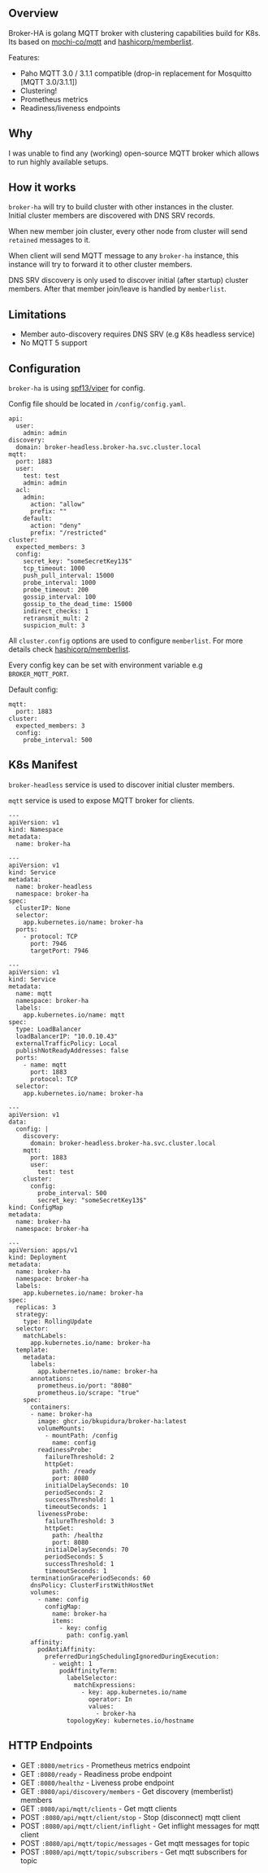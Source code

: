 ## Overview

Broker-HA is golang MQTT broker with clustering capabilities build for K8s.
Its based on [mochi-co/mqtt](https://github.com/mochi-co/mqtt/) and [hashicorp/memberlist](https://github.com/hashicorp/memberlist).

Features:
- Paho MQTT 3.0 / 3.1.1 compatible (drop-in replacement for Mosquitto [MQTT 3.0/3.1.1])
- Clustering!
- Prometheus metrics
- Readiness/liveness endpoints

## Why

I was unable to find any (working) open-source MQTT broker which allows to run highly available setups.

## How it works

`broker-ha` will try to build cluster with other instances in the cluster.  
Initial cluster members are discovered with DNS SRV records.  

When new member join cluster, every other node from cluster will send `retained` messages to it.

When client will send MQTT message to any `broker-ha` instance, this instance will try to forward it to other cluster members.

DNS SRV discovery is only used to discover initial (after startup) cluster members. After that member join/leave is handled by `memberlist`.

## Limitations

- Member auto-discovery requires DNS SRV (e.g K8s headless service)
- No MQTT 5 support


## Configuration

`broker-ha` is using [spf13/viper](https://github.com/spf13/viper) for config.

Config file should be located in `/config/config.yaml`.

```
api:
  user:
    admin: admin
discovery:
  domain: broker-headless.broker-ha.svc.cluster.local
mqtt:
  port: 1883
  user:
    test: test
    admin: admin
  acl:
    admin:
      action: "allow"
      prefix: ""
    default:
      action: "deny"
      prefix: "/restricted"
cluster:
  expected_members: 3
  config:
    secret_key: "someSecretKey13$"
    tcp_timeout: 1000
    push_pull_interval: 15000
    probe_interval: 1000
    probe_timeout: 200
    gossip_interval: 100
    gossip_to_the_dead_time: 15000
    indirect_checks: 1
    retransmit_mult: 2
    suspicion_mult: 3
```

All `cluster.config` options are used to configure `memberlist`. For more details check [hashicorp/memberlist](https://github.com/hashicorp/memberlist/blob/master/config.go).

Every config key can be set with environment variable e.g `BROKER_MQTT_PORT`.

Default config:

```
mqtt:
  port: 1883
cluster:
  expected_members: 3
  config:
    probe_interval: 500
```

## K8s Manifest

`broker-headless` service is used to discover initial cluster members.

`mqtt` service is used to expose MQTT broker for clients.

```
---
apiVersion: v1
kind: Namespace
metadata:
  name: broker-ha

---
apiVersion: v1
kind: Service
metadata:
  name: broker-headless
  namespace: broker-ha
spec:
  clusterIP: None
  selector:
    app.kubernetes.io/name: broker-ha
  ports:
    - protocol: TCP
      port: 7946
      targetPort: 7946

---
apiVersion: v1
kind: Service
metadata:
  name: mqtt
  namespace: broker-ha
  labels:
    app.kubernetes.io/name: mqtt
spec:
  type: LoadBalancer
  loadBalancerIP: "10.0.10.43"
  externalTrafficPolicy: Local
  publishNotReadyAddresses: false
  ports:
    - name: mqtt
      port: 1883
      protocol: TCP
  selector:
    app.kubernetes.io/name: broker-ha

---
apiVersion: v1
data:
  config: |
    discovery:
      domain: broker-headless.broker-ha.svc.cluster.local
    mqtt:
      port: 1883
      user:
        test: test
    cluster:
      config:
        probe_interval: 500
        secret_key: "someSecretKey13$"
kind: ConfigMap
metadata:
  name: broker-ha
  namespace: broker-ha

---
apiVersion: apps/v1
kind: Deployment
metadata:
  name: broker-ha
  namespace: broker-ha
  labels:
    app.kubernetes.io/name: broker-ha
spec:
  replicas: 3
  strategy:
    type: RollingUpdate
  selector:
    matchLabels:
      app.kubernetes.io/name: broker-ha
  template:
    metadata:
      labels:
        app.kubernetes.io/name: broker-ha
      annotations:
        prometheus.io/port: "8080"
        prometheus.io/scrape: "true"
    spec:
      containers:
      - name: broker-ha
        image: ghcr.io/bkupidura/broker-ha:latest
        volumeMounts:
          - mountPath: /config
            name: config
        readinessProbe:
          failureThreshold: 2
          httpGet:
            path: /ready
            port: 8080
          initialDelaySeconds: 10
          periodSeconds: 2
          successThreshold: 1
          timeoutSeconds: 1
        livenessProbe:
          failureThreshold: 3
          httpGet:
            path: /healthz
            port: 8080
          initialDelaySeconds: 70
          periodSeconds: 5
          successThreshold: 1
          timeoutSeconds: 1
      terminationGracePeriodSeconds: 60
      dnsPolicy: ClusterFirstWithHostNet
      volumes:
        - name: config
          configMap:
            name: broker-ha
            items:
              - key: config
                path: config.yaml
      affinity:
        podAntiAffinity:
          preferredDuringSchedulingIgnoredDuringExecution:
            - weight: 1
              podAffinityTerm:
                labelSelector:
                  matchExpressions:
                    - key: app.kubernetes.io/name
                      operator: In
                      values:
                        - broker-ha
                topologyKey: kubernetes.io/hostname
```

## HTTP Endpoints

- GET `:8080/metrics` - Prometheus metrics endpoint
- GET `:8080/ready` - Readiness probe endpoint
- GET `:8080/healthz` - Liveness probe endpoint
- GET `:8080/api/discovery/members` - Get discovery (memberlist) members
- GET `:8080/api/mqtt/clients` - Get mqtt clients
- POST `:8080/api/mqtt/client/stop` - Stop (disconnect) mqtt client
- POST `:8080/api/mqtt/client/inflight` - Get inflight messages for mqtt client
- POST `:8080/api/mqtt/topic/messages` - Get mqtt messages for topic
- POST `:8080/api/mqtt/topic/subscribers` - Get mqtt subscribers for topic
